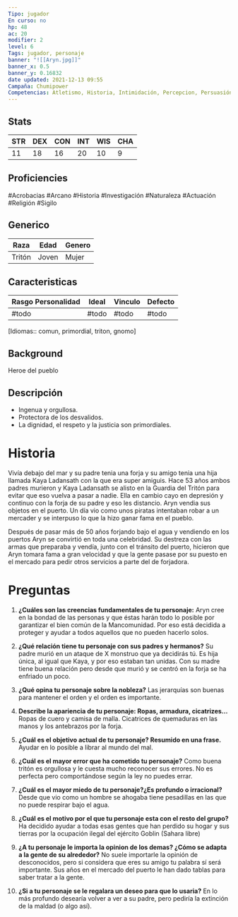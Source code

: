 ```yaml
---
Tipo: jugador
En curso: no
hp: 48
ac: 20
modifier: 2
level: 6
Tags: jugador, personaje
banner: "![[Aryn.jpg]]"
banner_x: 0.5
banner_y: 0.16832
date updated: 2021-12-13 09:55
Campaña: Chumipower
Competencias: Atletismo, Historia, Intimidación, Percepcion, Persuasión
---
```


## Stats

| STR | DEX | CON | INT | WIS | CHA |
| --- | --- | --- | --- | --- | --- |
| 11 | 18 | 16 | 20 | 10 | 9 |

## Proficiencies

#Acrobacias #Arcano #Historia #Investigación #Naturaleza #Actuación #Religión #Sigilo

## Generico

| Raza   | Edad  | Genero |
| ------ | ----- | ------ |
| Tritón | Joven | Mujer  |

## Caracteristicas

| Rasgo Personalidad | Ideal | Vinculo | Defecto |
| --- | --- | --- | --- |
| #todo | #todo | #todo | #todo |

[Idiomas:: comun, primordial, triton, gnomo]

## Background

Heroe del pueblo

## Descripción

- Ingenua y orgullosa.
- Protectora de los desvalidos.
- La dignidad, el respeto y la justicia son primordiales.

# Historia

Vivía debajo del mar y su padre tenia una forja y su amigo tenia una hija llamada Kaya Ladansath con la que era super amiguis. Hace 53 años ambos padres murieron y Kaya Ladansath se alisto en la Guardia del Tritón para evitar que eso vuelva a pasar a nadie. Ella en cambio cayo en depresión y continuo con la forja de su padre y eso les distancio. Aryn vendia sus objetos en el puerto. Un día vio como unos piratas intentaban robar a un mercader y se interpuso lo que la hizo ganar fama en el pueblo.

Después de pasar más de 50 años forjando bajo el agua y vendiendo en los puertos Aryn se convirtió en toda una celebridad. Su destreza con las armas que preparaba y vendía, junto con el tránsito del puerto, hicieron que Aryn tomara fama a gran velocidad y que la gente pasase por su puesto en el mercado para pedir otros servicios a parte del de forjadora.

# Preguntas

1. **¿Cuáles son las creencias fundamentales de tu personaje:**
   Aryn cree en la bondad de las personas y que éstas harán todo lo posible por garantizar el bien común de la Mancomunidad. Por eso está decidida a proteger y ayudar a todos aquellos que no pueden hacerlo solos.

2. **¿Qué relación tiene tu personaje con sus padres y hermanos?**
   Su padre murió en un ataque de X monstruo que ya decidirás tú. Es hija única, al igual que Kaya, y por eso estaban tan unidas. Con su madre tiene buena relación pero desde que murió y se centró en la forja se ha enfriado un poco.

3. **¿Qué opina tu personaje sobre la nobleza?**
   Las jerarquías son buenas para mantener el orden y el orden es importante.

4. **Describe la apariencia de tu personaje: Ropas, armadura, cicatrizes…**
   Ropas de cuero y camisa de malla. Cicatrices de quemaduras en las manos y los antebrazos por la forja.

5. **¿Cuál es el objetivo actual de tu personaje? Resumido en una frase.**
   Ayudar en lo posible a librar al mundo del mal.

6. **¿Cuál es el mayor error que ha cometido tu personaje?**
   Como buena tritón es orgullosa y le cuesta mucho reconocer sus errores. No es perfecta pero comportándose según la ley no puedes errar.

7. **¿Cuál es el mayor miedo de tu personaje?¿Es profundo o irracional?**
   Desde que vio como un hombre se ahogaba tiene pesadillas en las que no puede respirar bajo el agua.

8. **¿Cuál es el motivo por el que tu personaje esta con el resto del grupo?**
   Ha decidido ayudar a todas esas gentes que han perdido su hogar y sus tierras por la ocupación ilegal del ejército Goblin (Sahara libre)

9. **¿A tu personaje le importa la opinion de los demas? ¿Cómo se adapta a la gente de su alrededor?**
   No suele importarle la opinión de desconocidos, pero si considera que eres su amigo tu palabra sí será importante. Sus años en el mercado del puerto le han dado tablas para saber tratar a la gente.

10. **¿Si a tu personaje se le regalara un deseo para que lo usaria?**
    En lo más profundo desearía volver a ver a su padre, pero pediría la extinción de la maldad (o algo así).
